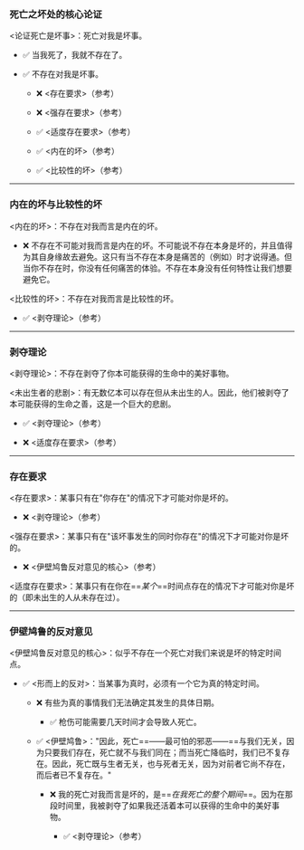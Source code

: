 ### 死亡之坏处的核心论证

<论证死亡是坏事>：死亡对我是坏事。

- ✅ 当我死了，我就不存在了。
    
- ✅ 不存在对我是坏事。
    
    - ❌ <存在要求>（参考）
        
    - ❌ <强存在要求>（参考）
        
    - ✅ <适度存在要求>（参考）
        
    - ✅ <内在的坏>（参考）
        
    - ✅ <比较性的坏>（参考）
        

---

### 内在的坏与比较性的坏

<内在的坏>：不存在对我而言是内在的坏。

- ❌ 不存在不可能对我而言是内在的坏。不可能说不存在本身是坏的，并且值得为其自身缘故去避免。这只有当不存在本身是痛苦的（例如）时才说得通。但当你不存在时，你没有任何痛苦的体验。不存在本身没有任何特性让我们想要避免它。
    

<比较性的坏>：不存在对我而言是比较性的坏。

- ✅ <剥夺理论>（参考）
    

---

### 剥夺理论

<剥夺理论>：不存在剥夺了你本可能获得的生命中的美好事物。

<未出生者的悲剧>：有无数亿本可以存在但从未出生的人。因此，他们被剥夺了本可能获得的生命之善，这是一个巨大的悲剧。

- ✅ <剥夺理论>（参考）
    
- ❌ <适度存在要求>（参考）
    

---

### 存在要求

<存在要求>：某事只有在"你存在"的情况下才可能对你是坏的。

- ❌ <剥夺理论>（参考）
    

<强存在要求>：某事只有在"该坏事发生的同时你存在"的情况下才可能对你是坏的。

- ❌ <伊壁鸠鲁反对意见的核心>（参考）
    

<适度存在要求>：某事只有在你在==_某个_==时间点存在的情况下才可能对你是坏的（即未出生的人从未存在过）。

---

### 伊壁鸠鲁的反对意见

<伊壁鸠鲁反对意见的核心>：似乎不存在一个死亡对我们来说是坏的特定时间点。

- ✅ <形而上的反对>：当某事为真时，必须有一个它为真的特定时间。
    
    - ❌ 有些为真的事情我们无法确定其发生的具体日期。
        
        - ✅ 枪伤可能需要几天时间才会导致人死亡。
            
    - ✅ <伊壁鸠鲁>："因此，死亡==——最可怕的邪恶——==与我们无关，因为只要我们存在，死亡就不与我们同在；而当死亡降临时，我们已不复存在。因此，死亡既与生者无关，也与死者无关，因为对前者它尚不存在，而后者已不复存在。"
        
        - ❌ 我的死亡对我而言是坏的，是==_在我死亡的整个期间_==。因为在那段时间里，我被剥夺了如果我还活着本可以获得的生命中的美好事物。
            
            - ✅ <剥夺理论>（参考）